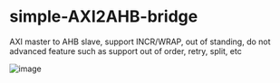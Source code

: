# simple-AXI2AHB-bridge
AXI master to AHB slave, support INCR/WRAP, out of standing, do not  advanced feature such as support out of order, retry, split, etc

![image](https://user-images.githubusercontent.com/35997877/158734569-0671075b-f7bd-4485-adb7-a391be7e9f7d.png)
